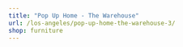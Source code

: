 ```yaml
---
title: "Pop Up Home - The Warehouse"
url: /los-angeles/pop-up-home-the-warehouse-3/
shop: furniture
---
```

